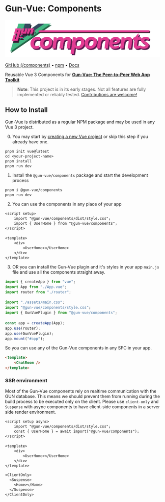# Gun-Vue: Components

<img src="https://raw.githubusercontent.com/DeFUCC/gun-vue/master/app/public/media/svg/components.svg" alt="@gun-vue components logo" width="750" />

[GitHub (/components)](https://github.com/DeFUCC/gun-vue/tree/master/components) •
[npm](https://www.npmjs.com/package/@gun-vue/components) •
[Docs](https://gun-vue.js.org/packages/components.html)

Reusable Vue 3 Components for [**Gun-Vue: The Peer-to-Peer Web App Toolkit**](https://github.com/DeFUCC/gun-vue)

> **Note**: This project is in its early stages. Not all features are fully implemented or reliably tested. [Contributions are welcome!](https://github.com/DeFUCC/gun-vue/tree/master)

## How to Install

Gun-Vue is distributed as a regular NPM package and may be used in any Vue 3 project.

0. You may start by [creating a new Vue project](https://vuejs.org/guide/quick-start.html) or skip this step if you already have one.

```shell
pnpm init vue@latest
cd <your-project-name>
pnpm install
pnpm run dev
```

1. Install the `@gun-vue/components` package and start the development process

```shell
pnpm i @gun-vue/components
pnpm run dev
```

2. You can use the components in any place of your app

```vue
<script setup>
	import "@gun-vue/components/dist/style.css";
	import { UserHome } from "@gun-vue/components";
</script>

<template>
	<div>
		<UserHome></UserHome>
	</div>
</template>
```

3. OR you can install the Gun-Vue plugin and it's styles in your app `main.js` file and use all the components straight away.

```js main.js
import { createApp } from "vue";
import App from "./App.vue";
import router from "./router";

import "./assets/main.css";
import "@gun-vue/components/style.css";
import { GunVuePlugin } from "@gun-vue/components";

const app = createApp(App);
app.use(router);
app.use(GunVuePlugin);
app.mount("#app");
```

So you can use any of the Gun-Vue components in any SFC in your app.

```html
<template>
	<ChatRoom />
</template>
```

### SSR environment

Most of the Gun-Vue components rely on realtime communication with the GUN database. This means we should prevent them from running during the build process to be executed only on the client. Please use `client-only` and `Suspense` with async components to have client-side components in a server side render environment.

```vue Home.vue
<script setup async>
	import "@gun-vue/components/dist/style.css";
	const { UserHome } = await import("@gun-vue/components");
</script>

<template>
	<div>
		<UserHome></UserHome>
	</div>
</template>
```

```vue Index.vue
<ClientOnly>
  <Suspense>
    <Home></Home>
  </Suspense>
</ClientOnly>
```
